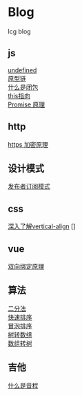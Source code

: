 # Blog
lcg blog

## js

[undefined]('..')   
[原型链]('')   
[什么是闭包]('')   
[this指向]('')   
[Promise 原理]()   


## http

[https 加密原理]('./http/https加密原理.md')

## 设计模式

[发布者订阅模式]('./设计模式/发布者订阅模式.md')

## css

[深入了解vertical-align]()
[]

## vue

[双向绑定原理]('./')

## 算法

[二分法]('./算法/二分法.md')   
[快速排序]('./算法/快速排序.md')   
[冒泡排序]('./算法/冒泡排序.md')   
[树转数组]('./算法/树转数组.md')   
[数组转树]('./算法/数组转树.md')  

## 吉他

[什么是音程]()
